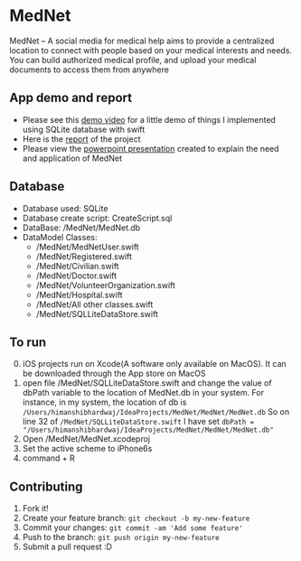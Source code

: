 # MedNet

MedNet – A social media for medical help aims to provide a centralized location to connect with people based on your medical interests and needs. You can build authorized medical profile, and upload your medical documents to access them from anywhere

## App demo and report

- Please see this [demo video](https://github.com/himi1/MedNet/blob/master/App%20Demo.mov) for a little demo of things I implemented using SQLite database with swift
- Here is the [report](https://github.com/himi1/MedNet/blob/master/MedNet_ProjectReport.docx) of the project
- Please view the [powerpoint presentation](https://github.com/himi1/MedNet/blob/master/MedNet.pptx) created to explain the need and application of MedNet

## Database

- Database used: SQLite
- Database create script: CreateScript.sql
- DataBase: /MedNet/MedNet.db
- DataModel Classes:
  - /MedNet/MedNetUser.swift
  - /MedNet/Registered.swift
  - /MedNet/Civilian.swift
  - /MedNet/Doctor.swift
  - /MedNet/VolunteerOrganization.swift
  - /MedNet/Hospital.swift
  - /MedNet/All other classes.swift
  - /MedNet/SQLLiteDataStore.swift

## To run

0. iOS projects run on Xcode(A software only available on MacOS). It can be
downloaded through the App store on MacOS
1. open file /MedNet/SQLLiteDataStore.swift and change the value of
dbPath variable to the location of MedNet.db in your system. For instance, in my system, the location of db is ```/Users/himanshibhardwaj/IdeaProjects/MedNet/MedNet/MedNet.db```
So on line 32 of ```/MedNet/SQLLiteDataStore.swift```
I have set ```dbPath = "/Users/himanshibhardwaj/IdeaProjects/MedNet/MedNet/MedNet.db"```
2. Open /MedNet/MedNet.xcodeproj
3. Set the active scheme to iPhone6s
4. command + R

## Contributing

1. Fork it!
2. Create your feature branch: `git checkout -b my-new-feature`
3. Commit your changes: `git commit -am 'Add some feature'`
4. Push to the branch: `git push origin my-new-feature`
5. Submit a pull request :D
